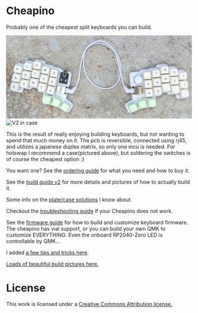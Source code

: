 Cheapino
========

Probably one of the cheapest split keyboards you can build.

![V2 in case](doc/gallery/27.png)
![V2 in case](doc/gallery/cheapino-in-case-10.jpg)

This is the result of really enjoying building keyboards,
but not wanting to spend that much money on it.
The pcb is reversible, connected using rj45,
and utilizes a japanese duplex matrix, so only one
mcu is needed. For hotswap I recommend a case(pictured above),
but soldering the switches is of course the cheapest option :)

You want one?
See the [ordering guide](doc/orderingguide.md) for what you need and how to buy it.

See the [build guide v2](doc/buildguide_v2.md) for more details and pictures of how to actually build it.

Some info on the [plate/case solutions](doc/plates_and_cases.md) I know about.

Checkout the [troubleshooting guide](doc/troubleshooting.md) if your Cheapino does not work.

See the [firmware guide](doc/firmware.md) for how to build and customize keyboard firmware.
The cheapino has vial support, or you can build your own QMK to customize EVERYTHING.
Even the onboard RP2040-Zero LED is controllable by QMK...

I added [a few tips and tricks here](doc/tips.md).

[Loads of beautiful build pictures here.](doc/gallery.md)

# License

This work is licensed under a [Creative Commons Attribution license.](LICENSE.txt)
